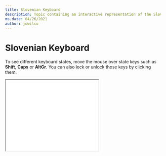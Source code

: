```yaml
--- 
title: Slovenian Keyboard 
description: Topic containing an interactive representation of the Slovenian Keyboard 
ms.date: 04/26/2021 
author: jowilco 
--- 
```

 
# Slovenian Keyboard 
 
To see different keyboard states, move the mouse over state keys such as **Shift**, **Caps** or **AltGr**. You can also lock or unlock those keys by clicking them. 
 
<iframe src="kbdcr_1.html" height="230"></iframe> 
